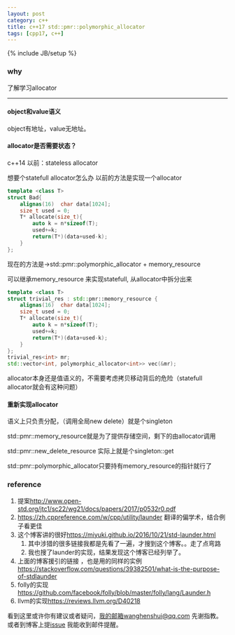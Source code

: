 ```yaml
---
layout: post
category: c++
title: c++17 std::pmr::polymorphic_allocator
tags: [cpp17, c++]
---
```

{% include JB/setup %}

### why 

了解学习allocator

---

#### object和value语义

object有地址，value无地址。

#### allocator是否需要状态？

c++14 以前：stateless allocator

想要个statefull allocator怎么办 以前的方法是实现一个allocator

```c++
template <class T>
struct Bad{
    alignas(16)  char data[1024];
    size_t used = 0;
    T* allocate(size_t){
        auto k = n*sizeof(T);
        used+=k;
        return(T*)(data+used-k);
    }
};
```

现在的方法是->std::pmr::polymorphic_allocator + memory_resource

可以继承memory_resource 来实现statefull, 从allocator中拆分出来

```c++
template <class T>
struct trivial_res : std::pmr::memory_resource {
    alignas(16)  char data[1024];
    size_t used = 0;
    T* allocate(size_t){
        auto k = n*sizeof(T);
        used+=k;
        return(T*)(data+used-k);
    }
};
trivial_res<int> mr;
std::vector<int, polymorphic_allocator<int>> vec(&mr);
```

allocator本身还是值语义的，不需要考虑拷贝移动背后的危险（statefull allocator就会有这种问题）



#### 重新实现allocator

语义上只负责分配，（调用全局new delete）就是个singleton

std::pmr::memory_resource就是为了提供存储空间，剩下的由allocator调用

std::pmr::new_delete_resource 实际上就是个singleton::get

std::pmr::polymorphic_allocator只要持有memory_resource的指针就行了



### reference

1.  提案<http://www.open-std.org/jtc1/sc22/wg21/docs/papers/2017/p0532r0.pdf>
2.  <https://zh.cppreference.com/w/cpp/utility/launder> 翻译的偏学术，结合例子看更佳
3.  这个博客讲的很好<https://miyuki.github.io/2016/10/21/std-launder.html>
    1.  其中涉猎的很多链接我都是先看了一遍，才搜到这个博客。。走了点弯路
    2.  我也搜了launder的实现，结果发现这个博客已经列举了。
4.  上面的博客援引的链接 ，也是用的同样的实例<https://stackoverflow.com/questions/39382501/what-is-the-purpose-of-stdlaunder>
5.  folly的实现 <https://github.com/facebook/folly/blob/master/folly/lang/Launder.h>
6.  llvm的实现<https://reviews.llvm.org/D40218>

看到这里或许你有建议或者疑问，我的邮箱wanghenshui@qq.com 先谢指教。或者到博客上提[issue](https://github.com/wanghenshui/wanghenshui.github.io/issues/new) 我能收到邮件提醒。

